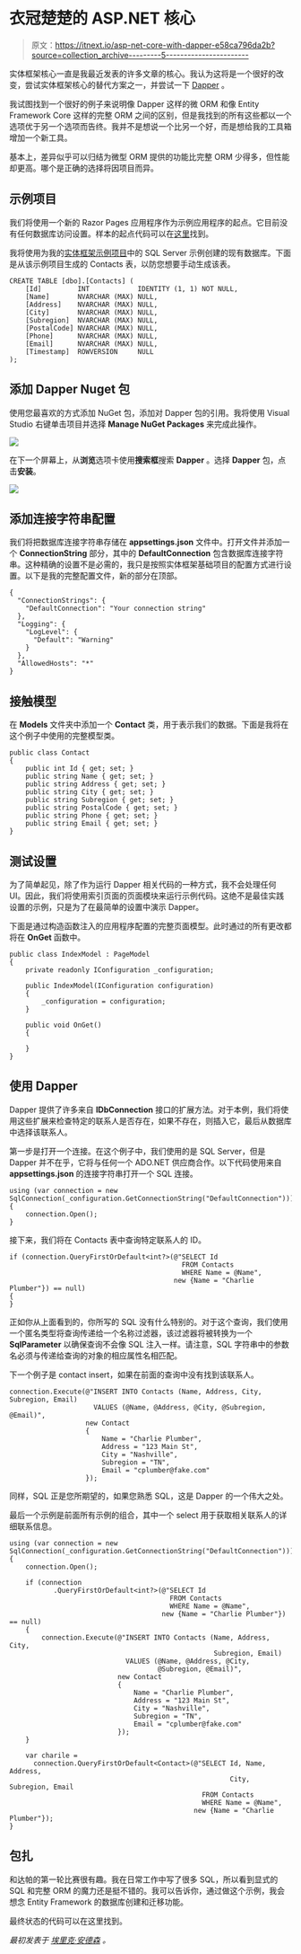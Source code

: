 # 衣冠楚楚的 ASP.NET 核心

> 原文：<https://itnext.io/asp-net-core-with-dapper-e58ca796da2b?source=collection_archive---------5----------------------->

实体框架核心一直是我最近发表的许多文章的核心。我认为这将是一个很好的改变，尝试实体框架核心的替代方案之一，并尝试一下 [Dapper](https://github.com/StackExchange/Dapper) 。

我试图找到一个很好的例子来说明像 Dapper 这样的微 ORM 和像 Entity Framework Core 这样的完整 ORM 之间的区别，但是我找到的所有这些都以一个选项优于另一个选项而告终。我并不是想说一个比另一个好，而是想给我的工具箱增加一个新工具。

基本上，差异似乎可以归结为微型 ORM 提供的功能比完整 ORM 少得多，但性能却更高。哪个是正确的选择将因项目而异。

## 示例项目

我们将使用一个新的 Razor Pages 应用程序作为示例应用程序的起点。它目前没有任何数据库访问设置。样本的起点代码可以在[这里](https://github.com/elanderson/ASP.NET-Core-Dapper/tree/17b768f583d0572f19e306b4402ca2d8020eda35)找到。

我将使用为我的[实体框架示例项目](https://github.com/elanderson/ASP.NET-Core-Entity-Framework)中的 SQL Server 示例创建的现有数据库。下面是从该示例项目生成的 Contacts 表，以防您想要手动生成该表。

```
CREATE TABLE [dbo].[Contacts] (
    [Id]         INT            IDENTITY (1, 1) NOT NULL,
    [Name]       NVARCHAR (MAX) NULL,
    [Address]    NVARCHAR (MAX) NULL,
    [City]       NVARCHAR (MAX) NULL,
    [Subregion]  NVARCHAR (MAX) NULL,
    [PostalCode] NVARCHAR (MAX) NULL,
    [Phone]      NVARCHAR (MAX) NULL,
    [Email]      NVARCHAR (MAX) NULL,
    [Timestamp]  ROWVERSION     NULL
);
```

## 添加 Dapper Nuget 包

使用您最喜欢的方式添加 NuGet 包，添加对 Dapper 包的引用。我将使用 Visual Studio 右键单击项目并选择 **Manage NuGet Packages** 来完成此操作。

![](img/9253ecab27f6a654f7efab1d9b84b9af.png)

在下一个屏幕上，从**浏览**选项卡使用**搜索框**搜索 **Dapper** 。选择 **Dapper** 包，点击**安装**。

![](img/dc70d27c72e07233261d02c6652de96e.png)

## 添加连接字符串配置

我们将把数据库连接字符串存储在 **appsettings.json** 文件中。打开文件并添加一个 **ConnectionString** 部分，其中的 **DefaultConnection** 包含数据库连接字符串。这种精确的设置不是必需的，我只是按照实体框架基础项目的配置方式进行设置。以下是我的完整配置文件，新的部分在顶部。

```
{
  "ConnectionStrings": {
    "DefaultConnection": "Your connection string"
  },
  "Logging": {
    "LogLevel": {
      "Default": "Warning"
    }
  },
  "AllowedHosts": "*"
}
```

## 接触模型

在 **Models** 文件夹中添加一个 **Contact** 类，用于表示我们的数据。下面是我将在这个例子中使用的完整模型类。

```
public class Contact
{
    public int Id { get; set; }
    public string Name { get; set; }
    public string Address { get; set; }
    public string City { get; set; }
    public string Subregion { get; set; }
    public string PostalCode { get; set; }
    public string Phone { get; set; }
    public string Email { get; set; }
}
```

## 测试设置

为了简单起见，除了作为运行 Dapper 相关代码的一种方式，我不会处理任何 UI。因此，我们将使用索引页面的页面模块来运行示例代码。这绝不是最佳实践设置的示例，只是为了在最简单的设置中演示 Dapper。

下面是通过构造函数注入的应用程序配置的完整页面模型。此时通过的所有更改都将在 **OnGet** 函数中。

```
public class IndexModel : PageModel
{
    private readonly IConfiguration _configuration;

    public IndexModel(IConfiguration configuration)
    {
        _configuration = configuration;
    }

    public void OnGet()
    {

    }
}
```

## 使用 Dapper

Dapper 提供了许多来自 **IDbConnection** 接口的扩展方法。对于本例，我们将使用这些扩展来检查特定的联系人是否存在，如果不存在，则插入它，最后从数据库中选择该联系人。

第一步是打开一个连接。在这个例子中，我们使用的是 SQL Server，但是 Dapper 并不在乎，它将与任何一个 ADO.NET 供应商合作。以下代码使用来自 **appsettings.json** 的连接字符串打开一个 SQL 连接。

```
using (var connection = new SqlConnection(_configuration.GetConnectionString("DefaultConnection")))
{
    connection.Open();
}
```

接下来，我们将在 Contacts 表中查询特定联系人的 ID。

```
if (connection.QueryFirstOrDefault<int?>(@"SELECT Id 
                                           FROM Contacts 
                                           WHERE Name = @Name",
                                         new {Name = "Charlie Plumber"}) == null)
{
}
```

正如你从上面看到的，你所写的 SQL 没有什么特别的。对于这个查询，我们使用一个匿名类型将查询传递给一个名称过滤器，该过滤器将被转换为一个 **SqlParameter** 以确保查询不会像 SQL 注入一样。请注意，SQL 字符串中的参数名必须与传递给查询的对象的相应属性名相匹配。

下一个例子是 contact insert，如果在前面的查询中没有找到该联系人。

```
connection.Execute(@"INSERT INTO Contacts (Name, Address, City, Subregion, Email)
                     VALUES (@Name, @Address, @City, @Subregion, @Email)",
                   new Contact
                   {
                       Name = "Charlie Plumber",
                       Address = "123 Main St",
                       City = "Nashville",
                       Subregion = "TN",
                       Email = "cplumber@fake.com"
                   });
```

同样，SQL 正是您所期望的，如果您熟悉 SQL，这是 Dapper 的一个伟大之处。

最后一个示例是前面所有示例的组合，其中一个 select 用于获取相关联系人的详细联系信息。

```
using (var connection = new SqlConnection(_configuration.GetConnectionString("DefaultConnection")))
{
    connection.Open();

    if (connection
           .QueryFirstOrDefault<int?>(@"SELECT Id 
                                        FROM Contacts 
                                        WHERE Name = @Name",
                                      new {Name = "Charlie Plumber"}) == null)
    {
        connection.Execute(@"INSERT INTO Contacts (Name, Address, City, 
                                                   Subregion, Email) 
                             VALUES (@Name, @Address, @City, 
                                     @Subregion, @Email)",
                           new Contact
                           {
                               Name = "Charlie Plumber",
                               Address = "123 Main St",
                               City = "Nashville",
                               Subregion = "TN",
                               Email = "cplumber@fake.com"
                           });
    }

    var charile = 
      connection.QueryFirstOrDefault<Contact>(@"SELECT Id, Name, Address, 
                                                       City, Subregion, Email 
                                                FROM Contacts 
                                                WHERE Name = @Name",
                                              new {Name = "Charlie Plumber"});
}
```

## 包扎

和达帕的第一轮比赛很有趣。我在日常工作中写了很多 SQL，所以看到显式的 SQL 和完整 ORM 的魔力还是挺不错的。我可以告诉你，通过做这个示例，我会想念 Entity Framework 的数据库创建和迁移功能。

最终状态的代码可以在这里找到。

*最初发表于* [*埃里克·安德森*](https://elanderson.net/2019/02/asp-net-core-with-dapper/) *。*